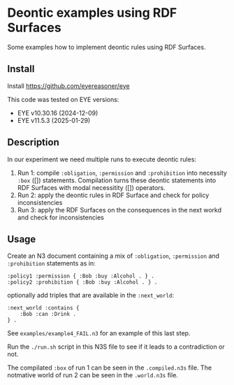 # Deontic examples using RDF Surfaces

Some examples how to implement deontic rules using RDF Surfaces.

## Install

Install https://github.com/eyereasoner/eye

This code was tested on EYE versions:

- EYE v10.30.16 (2024-12-09)
- EYE v11.5.3 (2025-01-29)

## Description

In our experiment we need multiple runs to execute deontic rules:

1. Run 1: compile `:obligation`, `:permission` and `:prohibition` into necessity `:box` ([]) statements. Compilation turns these deontic statements into RDF Surfaces with modal necessitity ([]) operators.
2. Run 2: apply the deontic rules in RDF Surface and check for policy inconsistencies
3. Run 3: apply the RDF Surfaces on the consequences in the next workd and check for inconsistencies

## Usage

Create an N3 document containing a mix of `:obligation`, `:permission` and `:prohibition` statements as in:

```
:policy1 :permission { :Bob :buy :Alcohol . } .
:policy2 :prohibition { :Bob :buy :Alcohol . } .
```

optionally add triples that are available in the `:next_world`:

```
:next_world :contains {
    :Bob :can :Drink .
} .
```

See `examples/example4_FAIL.n3` for an example of this last step.

Run the `./run.sh` script in this N3S file to see if it leads to a contradiction or not.

The compilated `:box` of run 1 can be seen in the `.compiled.n3s` file. The notmative world of run 2 can be seen in the `.world.n3s` file.
